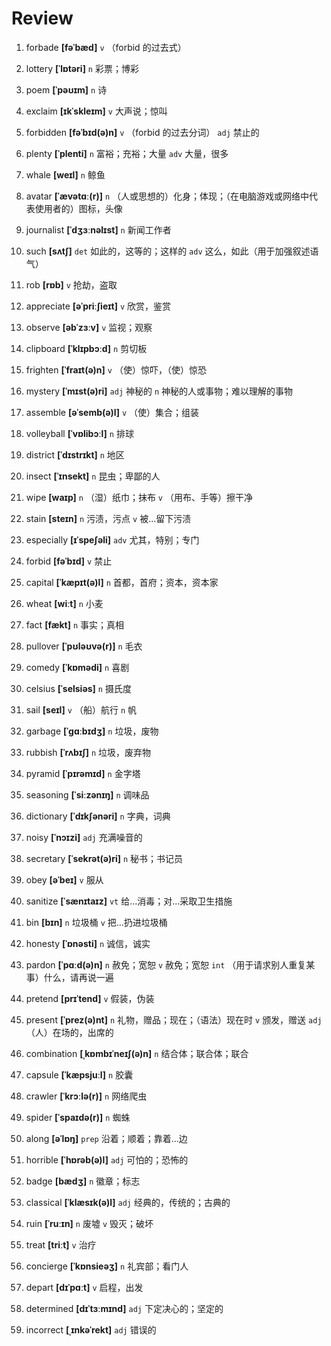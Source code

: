 # Review
1. forbade **[fəˈbæd]** `v` （forbid 的过去式）

2. lottery **[ˈlɒtəri]** `n` 彩票；博彩

3. poem **[ˈpəʊɪm]** `n` 诗

4. exclaim **[ɪkˈskleɪm]** `v` 大声说；惊叫

5. forbidden **[fəˈbɪd(ə)n]** `v` （forbid 的过去分词） `adj` 禁止的

6. plenty **[ˈplenti]** `n` 富裕；充裕；大量 `adv` 大量，很多

7. whale **[weɪl]** `n` 鲸鱼

8. avatar **[ˈævətɑː(r)]** `n` （人或思想的）化身；体现；（在电脑游戏或网络中代表使用者的）图标，头像

9. journalist **[ˈdʒɜːnəlɪst]** `n` 新闻工作者

10. such **[sʌtʃ]** `det` 如此的，这等的；这样的 `adv` 这么，如此（用于加强叙述语气）

11. rob **[rɒb]** `v` 抢劫，盗取

12. appreciate **[əˈpriːʃieɪt]** `v` 欣赏，鉴赏

13. observe **[əbˈzɜːv]** `v` 监视；观察

14. clipboard **[ˈklɪpbɔːd]** `n` 剪切板

15. frighten **[ˈfraɪt(ə)n]** `v` （使）惊吓，（使）惊恐

16. mystery **[ˈmɪst(ə)ri]** `adj` 神秘的 `n` 神秘的人或事物；难以理解的事物

17. assemble **[əˈsemb(ə)l]** `v` （使）集合；组装

18. volleyball **[ˈvɒlibɔːl]** `n` 排球

19. district **[ˈdɪstrɪkt]** `n` 地区

20. insect **[ˈɪnsekt]** `n` 昆虫；卑鄙的人

21. wipe **[waɪp]** `n` （湿）纸巾；抹布 `v` （用布、手等）擦干净

22. stain **[steɪn]** `n` 污渍，污点 `v` 被...留下污渍

23. especially **[ɪˈspeʃəli]** `adv` 尤其，特别；专门

24. forbid **[fəˈbɪd]** `v` 禁止

25. capital **[ˈkæpɪt(ə)l]** `n` 首都，首府；资本，资本家

26. wheat **[wiːt]** `n` 小麦

27. fact **[fækt]** `n` 事实；真相

28. pullover **[ˈpʊləʊvə(r)]** `n` 毛衣

29. comedy **[ˈkɒmədi]** `n` 喜剧

30. celsius **[ˈselsiəs]** `n` 摄氏度

31. sail **[seɪl]** `v` （船）航行 `n` 帆

32. garbage **[ˈɡɑːbɪdʒ]** `n` 垃圾，废物

33. rubbish **[ˈrʌbɪʃ]** `n` 垃圾，废弃物

34. pyramid **[ˈpɪrəmɪd]** `n` 金字塔

35. seasoning **[ˈsiːzənɪŋ]** `n` 调味品

36. dictionary **[ˈdɪkʃənəri]** `n` 字典，词典

37. noisy **[ˈnɔɪzi]** `adj` 充满噪音的

38. secretary **[ˈsekrət(ə)ri]** `n` 秘书；书记员

39. obey **[əˈbeɪ]** `v` 服从

40. sanitize **[ˈsænɪtaɪz]** `vt` 给...消毒；对...采取卫生措施

41. bin **[bɪn]** `n` 垃圾桶 `v` 把...扔进垃圾桶

42. honesty **[ˈɒnəsti]** `n` 诚信，诚实

43. pardon **[ˈpɑːd(ə)n]** `n` 赦免；宽恕 `v` 赦免；宽恕 `int` （用于请求别人重复某事）什么，请再说一遍

44. pretend **[prɪˈtend]** `v` 假装，伪装

45. present **[ˈprez(ə)nt]** `n` 礼物，赠品；现在；（语法）现在时 `v` 颁发，赠送 `adj` （人）在场的，出席的

46. combination **[ˌkɒmbɪˈneɪʃ(ə)n]** `n` 结合体；联合体；联合

47. capsule **[ˈkæpsjuːl]** `n` 胶囊

48. crawler **[ˈkrɔːlə(r)]** `n` 网络爬虫

49. spider **[ˈspaɪdə(r)]** `n` 蜘蛛

50. along **[əˈlɒŋ]** `prep` 沿着；顺着；靠着...边

51. horrible **[ˈhɒrəb(ə)l]** `adj` 可怕的；恐怖的

52. badge **[bædʒ]** `n` 徽章；标志

53. classical **[ˈklæsɪk(ə)l]** `adj` 经典的，传统的；古典的

54. ruin **[ˈruːɪn]** `n` 废墟 `v` 毁灭；破坏

55. treat **[triːt]** `v` 治疗

56. concierge **[ˈkɒnsieəʒ]** `n` 礼宾部；看门人

57. depart **[dɪˈpɑːt]** `v` 启程，出发

58. determined **[dɪˈtɜːmɪnd]** `adj` 下定决心的；坚定的

59. incorrect **[ˌɪnkəˈrekt]** `adj` 错误的

